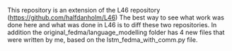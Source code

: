 This repository is an extension of the L46 repository (https://github.com/halfdanholm/L46)
The best way to see what work was done here and what was done in L46 is to diff these two repositories. In addition the original_fedma/language_modelling folder has 4 new files that were written by me, based on the lstm_fedma_with_comm.py file.